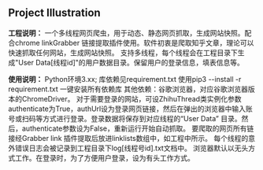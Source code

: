 ## Project Illustration ##

**工程说明：**
    一个多线程网页爬虫，用于动态、静态网页抓取，生成网站快照。配合chrome linkGrabber 链接提取插件使用。软件初衷是爬取知乎文章，理论可以快速抓取任何网站，生成网站快照。
    支持多线程，每个线程会在工程目录下生成"User Data[线程id]"的用户数据目录。保留用户的登录信息，填表信息等。

**使用说明：**
    Python环境3.xx;
    库依赖见requirement.txt
    使用pip3 --install -r requirement.txt 一键安装所有依赖库
    其他依赖：谷歌浏览器，对应谷歌浏览器版本的ChromeDriver。
    对于需要登录的网站，可设ZhihuThread类实例化参数authenticate为True，authUrl设为登录网页链接，然后在弹出的浏览器中输入账号或扫码等方式进行登录。登录数据将保存到对应线程的“User Data” 目录。然后，authenticate参数设为False，重新运行开始自动抓取。
    要爬取的网页所有链接经Grabber link 插件提取后放进linklists数组中，如工程中所示。
    每个线程的意外错误日志会被记录到工程目录下log[线程号id].txt文档中。
    浏览器默认以无头方式工作。在登录时，为了方便用户登录，设为有头工作方式。



